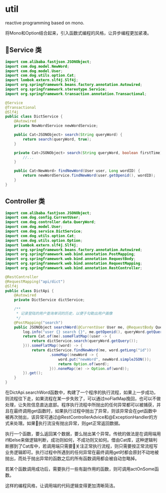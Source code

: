# util
reactive programming based on mono.

将Mono和Option结合起来，引入函数式编程的风格，让异步编程更加紧凑。

## Service 类
```java
import com.alibaba.fastjson.JSONObject;
import com.dog.model.NewWord;
import com.dog.model.User;
import com.dog.utils.option.Cat;
import lombok.extern.slf4j.Slf4j;
import org.springframework.beans.factory.annotation.Autowired;
import org.springframework.stereotype.Service;
import org.springframework.transaction.annotation.Transactional;

@Service
@Transactional
@Slf4j
public class DictService {
    @Autowired
    private NewWordService newWordService;

    public Cat<JSONObject> search(String queryWord) {
        return search(queryWord, true);
    }

    private Cat<JSONObject> search(String queryWord, boolean firstTime) {
        //...
    }

    public Cat<NewWord> findNewWord(User user, Long wordID) {
        return newWordService.findNewWord(user.getOpenid(), wordID);
    }
}
```

## Controller 类
```java 
import com.alibaba.fastjson.JSONObject;
import com.dog.config.CurrentUser;
import com.dog.controller.data.QueryWord;
import com.dog.model.User;
import com.dog.service.DictService;
import com.dog.utils.option.Cat;
import com.dog.utils.option.Option;
import lombok.extern.slf4j.Slf4j;
import org.springframework.beans.factory.annotation.Autowired;
import org.springframework.web.bind.annotation.PostMapping;
import org.springframework.web.bind.annotation.RequestBody;
import org.springframework.web.bind.annotation.RequestMapping;
import org.springframework.web.bind.annotation.RestController;

@RestController
@RequestMapping("api/dict")
@Slf4j
public class DictApi {
    @Autowired
    private DictService dictService;

    /**
     * 记录登陆的用户查询单词的历史，以便于勾勒出用户画像
     */
    @PostMapping("search")
    public JSONObject searchWord(@CurrentUser User me, @RequestBody QueryWord queryWord) {
        log.info("user {} search {}", me.getOpenid(), queryWord.getQuery());
        return Cat.of(me).someFlatMap((user -> {
            return dictService.search(queryWord.getQuery());
        })).someFlatMap((word) -> {
            return dictService.findNewWord(me, word.getLong("id"))
                    .someMap((newWord -> {
                        word.put("newWord", newWord.simpleJSON());
                        return Option.of(word);
                    })).noneMap((e) -> Option.of(word));
        }).get();
    }
}
```

在DictApi.searchWord函数中，构建了一个程序的执行流程，如果上一步成功，则流程往下走，如果流程在某一步失败了，可以通过noFlatMap挽回，也可以不做处理，让失败信息直达底部。程序执行流程中所抛出的任何异常都可以被捕获，并且在最终调用get函数时，如果执行过程中抛出了异常，则该异常会在get函数中被再次抛出，该异常可通过@RestControllerAdvice和@ExceptionHandler的方式来处理。如果执行流没有抛出异常，则get正常返回数据。

执行一个函数，要么返回某个数据，要么抛出某个异常。传统的做法是在调用端用if和else来做逻辑判断，成功则如何，不成功则又如何。借由Cat库，这种逻辑判断挪到了Cat库中，若调用端只需要关注正常执行流程，则只需要按正常流程写业务逻辑即可。执行过程中所遇到的任何异常在最终调用get时都会原封不动地被抛出，而处于抛出异常的函数之后的所有函数调用都会被自动忽略掉。

若某个函数调用成功后，需要执行一些有副作用的函数，则可调用actOnSome函数。

这样的编程风格，让调用端的代码逻辑变得更加清晰简洁。